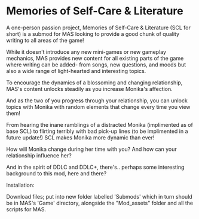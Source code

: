 # Memories of Self-Care & Literature

A one-person passion project, Memories of Self-Care & Literature (SCL for short) is a submod for MAS looking to provide a good chunk of quality writing to all areas of the game!

While it doesn't introduce any new mini-games or new gameplay mechanics, MAS provides new content for all existing parts of the game where writing can be added- from songs, new questions, and moods but also a wide range of light-hearted and interesting topics.

To encourage the dynamics of a blossoming and changing relationship, MAS's content unlocks steadily as you increase Monika's affection.

And as the two of you progress through your relationship, you can unlock topics with Monika with random elements that change every time you view them!

From hearing the inane ramblings of a distracted Monika (implimented as of base SCL) to flirting terribly with bad pick-up lines (to be implimented in a future update!) SCL makes Monika more dynamic than ever!

How will Monika change during her time with you? And how can your relationship influence her? 

And in the spirit of DDLC and DDLC+, there's.. perhaps some interesting background to this mod, here and there?

Installation:

Download files; put into new folder labelled 'Submods' which in turn should be in MAS's 'Game' directory, alongside the "Mod_assets" folder and all the scripts for MAS.
